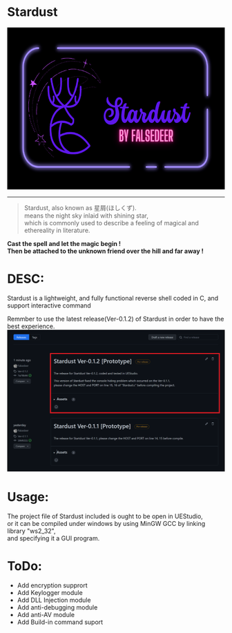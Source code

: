 # Stardust
<img src="https://raw.githubusercontent.com/Falsedeer/Stardust/main/Picture/banner.png" width="622" height="375"/>  

---  

> Stardust, also known as 星屑(ほしくず).  
> means the night sky inlaid with shining star,   
> which is commonly used to describe a feeling of magical and ethereality in literature.  

__Cast the spell and let the magic begin !__  
__Then be attached to the unknown friend over the hill and far away !__

# DESC:  
Stardust is a lightweight, and fully functional reverse shell coded in C,
and support interactive command 

Remmber to use the latest release(Ver-0.1.2) of Stardust in order to have the best experience.  
![](https://raw.githubusercontent.com/Falsedeer/Stardust/main/Picture/1.png)

# Usage:
The project file of Stardust included is ought to be open in UEStudio,  
or it can be compiled under windows by using MinGW GCC by linking library "ws2_32",  
and specifying it a GUI program. 

# ToDo:
- Add encryption supprort  
- Add Keylogger module  
- Add DLL Injection module  
- Add anti-debugging module  
- Add anti-AV module  
- Add Build-in command suport  
